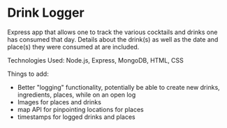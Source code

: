 # Drink Logger

Express app that allows one to track the various cocktails and drinks one has consumed that day. Details about the drink(s) as well as the date and place(s) they
were consumed at are included.


Technologies Used: Node.js, Express, MongoDB, HTML, CSS

Things to add:

- Better "logging" functionality, potentially be able to create new drinks, ingredients, places, while on an open log
- Images for places and drinks
- map API for pinpointing locations for places
- timestamps for logged drinks and places
